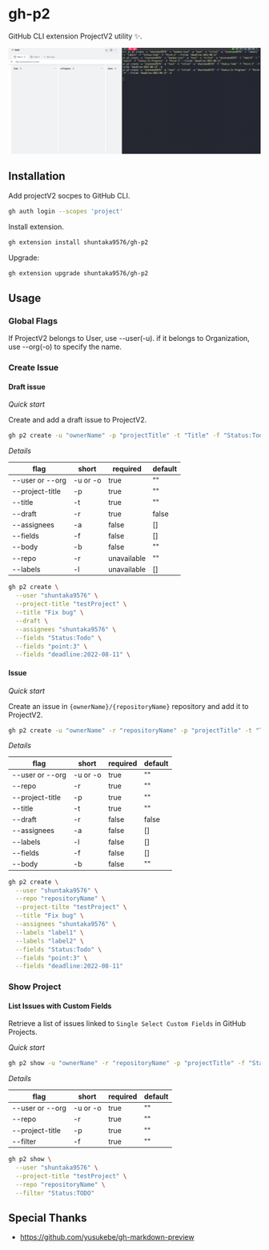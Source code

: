 # gh-p2

GitHub CLI extension ProjectV2 utility ✨.

![gif](https://github.com/shuntaka9576/gh-p2/blob/main/doc/gif/p2.gif?raw=true)

## Installation

Add projectV2 socpes to GitHub CLI.
```bash
gh auth login --scopes 'project'
```

Install extension.
```bash
gh extension install shuntaka9576/gh-p2
```

Upgrade:

```bash
gh extension upgrade shuntaka9576/gh-p2
```

## Usage

### Global Flags

If ProjectV2 belongs to User, use --user(-u). if it belongs to Organization, use --org(-o) to specify the name.

### Create Issue

#### Draft issue

*Quick start*

Create and add a draft issue to ProjectV2.

```bash
gh p2 create -u "ownerName" -p "projectTitle" -t "Title" -f "Status:Todo" -d
```

*Details*

|flag|short|required|default|
|---|---|---|---|
|--user or --org|-u or -o|true|""
|--project-title|-p|true|""
|--title|-t|true|""
|--draft|-r|true|false
|--assignees|-a|false|[]
|--fields|-f|false|[]
|--body|-b|false|""
|--repo|-r|unavailable|""
|--labels|-l|unavailable|[]

```bash
gh p2 create \
  --user "shuntaka9576" \
  --project-title "testProject" \
  --title "Fix bug" \
  --draft \
  --assignees "shuntaka9576" \
  --fields "Status:Todo" \
  --fields "point:3" \
  --fields "deadline:2022-08-11" \
```
#### Issue

*Quick start*

Create an issue in `{ownerName}/{repositoryName}` repository and add it to ProjectV2.

```bash
gh p2 create -u "ownerName" -r "repositoryName" -p "projectTitle" -t "Title"
```

*Details*

|flag|short|required|default|
|---|---|---|---|
|--user or --org|-u or -o|true|""
|--repo|-r|true|""
|--project-title|-p|true|""
|--title|-t|true|""
|--draft|-r|false|false
|--assignees|-a|false|[]
|--labels|-l|false|[]
|--fields|-f|false|[]
|--body|-b|false|""

```bash
gh p2 create \
  --user "shuntaka9576" \
  --repo "repositoryName" \
  --project-tilte "testProject" \
  --title "Fix bug" \
  --assignees "shuntaka9576" \
  --labels "label1" \
  --labels "label2" \
  --fields "Status:Todo" \
  --fields "point:3" \
  --fields "deadline:2022-08-11"
```

### Show Project

#### List Issues with Custom Fields

Retrieve a list of issues linked to `Single Select Custom Fields` in GitHub Projects.

*Quick start*

```bash
gh p2 show -u "ownerName" -r "repositoryName" -p "projectTitle" -f "Status:TODO"
```

*Details*

|flag|short|required|default|
|---|---|---|---|
|--user or --org|-u or -o|true|""|
|--repo|-r|true|""|
|--project-title|-p|true|""|
|--filter|-f|true|""|

```bash
gh p2 show \
  --user "shuntaka9576" \
  --project-title "testProject" \
  --repo "repositoryName" \
  --filter "Status:TODO"
```

## Special Thanks

* https://github.com/yusukebe/gh-markdown-preview
